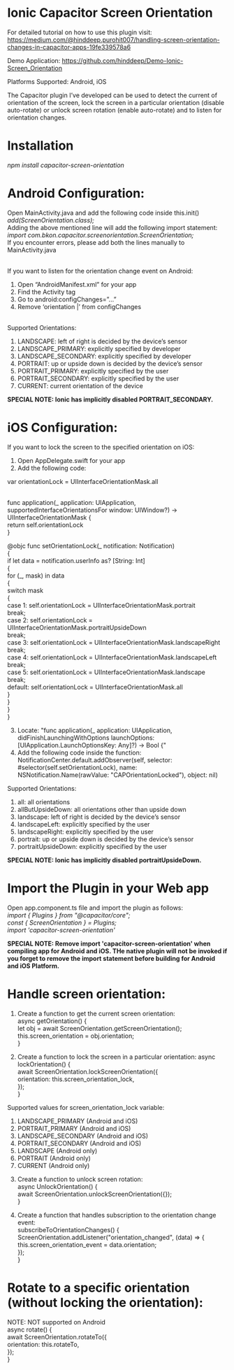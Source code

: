 # Ionic Capacitor Screen Orientation

For detailed tutorial on how to use this plugin visit:
https://medium.com/@hinddeep.purohit007/handling-screen-orientation-changes-in-capacitor-apps-19fe339578a6

Demo Application: https://github.com/hinddeep/Demo-Ionic-Screen_Orientation

Platforms Supported: Android, iOS

The Capacitor plugin I’ve developed can be used to detect the current of orientation of the screen, lock the screen in a particular orientation (disable auto-rotate) or unlock screen rotation (enable auto-rotate) and to listen for orientation changes.

# Installation <br/>

<i> npm install capacitor-screen-orientation </i>

# Android Configuration: <br/>

Open MainActivity.java and add the following code inside this.init() <br/>
<i> add(ScreenOrientation.class); </i> <br/>
Adding the above mentioned line will add the following import statement: <br/>
<i> import com.bkon.capacitor.screenorientation.ScreenOrientation; </i> <br/>
If you encounter errors, please add both the lines manually to MainActivity.java <br/><br/>

If you want to listen for the orientation change event on Android: <br/>

1. Open “AndroidManifest.xml” for your app <br/>
2. Find the Activity tag <br/>
3. Go to android:configChanges=”...” <br/>
4. Remove ‘orientation |’ from configChanges <br/> <br/>

Supported Orientations: <br/>

1. LANDSCAPE: left of right is decided by the device’s sensor <br/>
2. LANDSCAPE_PRIMARY: explicitly specified by developer <br/>
3. LANDSCAPE_SECONDARY: explicitly specified by developer <br/>
4. PORTRAIT: up or upside down is decided by the device’s sensor <br/>
5. PORTRAIT_PRIMARY: explicitly specified by the user <br/>
6. PORTRAIT_SECONDARY: explicitly specified by the user <br/>
7. CURRENT: current orientation of the device <br/>

<b>SPECIAL NOTE: Ionic has implicitly disabled PORTRAIT_SECONDARY. </b><br/>

# iOS Configuration: <br/>

If you want to lock the screen to the specified orientation on iOS: <br/>

1. Open AppDelegate.swift for your app <br/>
2. Add the following code: <br/>

var orientationLock = UIInterfaceOrientationMask.all <br/><br/>

func application(\_ application: UIApplication, supportedInterfaceOrientationsFor window: UIWindow?) -> UIInterfaceOrientationMask { <br/>
return self.orientationLock <br/>
} <br/>

@objc func setOrientationLock(_ notification: Notification) <br/>
{ <br/>
if let data = notification.userInfo as? [String: Int] <br/>
{ <br/>
for (_, mask) in data <br/>
{ <br/>
switch mask <br/>
{ <br/>
case 1: self.orientationLock = UIInterfaceOrientationMask.portrait <br/>
break; <br/>
case 2: self.orientationLock = UIInterfaceOrientationMask.portraitUpsideDown <br/>
break; <br/>
case 3: self.orientationLock = UIInterfaceOrientationMask.landscapeRight <br/>
break; <br/>
case 4: self.orientationLock = UIInterfaceOrientationMask.landscapeLeft <br/>
break; <br/>
case 5: self.orientationLock = UIInterfaceOrientationMask.landscape <br/>
break; <br/>
default: self.orientationLock = UIInterfaceOrientationMask.all <br/>
} <br/>
} <br/>
} <br/>
} <br/>

3. Locate: "func application(\_ application: UIApplication, didFinishLaunchingWithOptions launchOptions: [UIApplication.LaunchOptionsKey: Any]?) -> Bool {" <br/>
4. Add the following code inside the function: <br/>
   NotificationCenter.default.addObserver(self, selector: #selector(self.setOrientationLock), name: NSNotification.Name(rawValue: "CAPOrientationLocked"), object: nil) <br/>

Supported Orientations: <br/>

1. all: all orientations <br/>
2. allButUpsideDown: all orientations other than upside down <br/>
3. landscape: left of right is decided by the device’s sensor <br/>
4. landscapeLeft: explicitly specified by the user <br/>
5. landscapeRight: explicitly specified by the user <br/>
6. portrait: up or upside down is decided by the device’s sensor <br/>
7. portraitUpsideDown: explicitly specified by the user <br/>

<b> SPECIAL NOTE: Ionic has implicitly disabled portraitUpsideDown. </b> <br/>

# Import the Plugin in your Web app <br/>

Open app.component.ts file and import the plugin as follows: <br/>
<i> import { Plugins } from "@capacitor/core";</i> <br/>
<i> const { ScreenOrientation } = Plugins;</i> <br/>
<i> import 'capacitor-screen-orientation' </i> <br/>

<b> SPECIAL NOTE: Remove import 'capacitor-screen-orientation' when compiling app for Android and iOS. THe native plugin will not be invoked if you forget to remove the import statement before building for Android and iOS Platform. </b> <br/>

# Handle screen orientation:

1. Create a function to get the current screen orientation: <br/>
   async getOrientation() { <br/>
   let obj = await ScreenOrientation.getScreenOrientation(); <br/>
   this.screen_orientation = obj.orientation; <br/>
   } <br/>

2. Create a function to lock the screen in a particular orientation:
   async lockOrientation() { <br/>
   await ScreenOrientation.lockScreenOrientation({ <br/>
   orientation: this.screen_orientation_lock, <br/>
   }); <br/>
   } <br/>

Supported values for screen_orientation_lock variable: <br/>

1. LANDSCAPE_PRIMARY (Android and iOS) <br/>
2. PORTRAIT_PRIMARY (Android and iOS) <br/>
3. LANDSCAPE_SECONDARY (Android and iOS) <br/>
4. PORTRAIT_SECONDARY (Android and iOS) <br/>
5. LANDSCAPE (Android only) <br/>
6. PORTRAIT (Android only) <br/>
7. CURRENT (Android only) <br/>

3) Create a function to unlock screen rotation: <br/>
   async UnlockOrientation() { <br/>
   await ScreenOrientation.unlockScreenOrientation({}); <br/>
   } <br/>

4) Create a function that handles subscription to the orientation change event: <br/>
   subscribeToOrientationChanges() { <br/>
   ScreenOrientation.addListener("orientation_changed", (data) => { <br/>
   this.screen_orientation_event = data.orientation; <br/>
   }); <br/>
   } <br/>

# Rotate to a specific orientation (without locking the orientation):

NOTE: NOT supported on Android <br/>
async rotate() { <br/>
await ScreenOrientation.rotateTo({ <br/>
orientation: this.rotateTo, <br/>
}); <br/>
} <br/>
